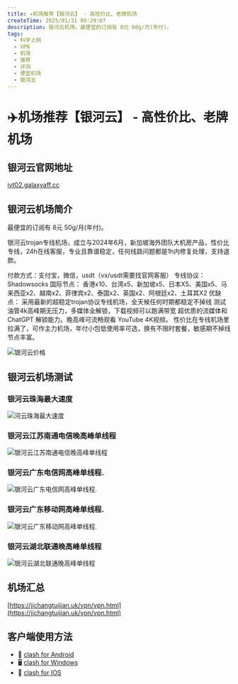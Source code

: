 ```yaml
---
title: ✈️机场推荐【银河云】 - 高性价比、老牌机场
createTime: 2025/01/31 09:29:07
description: 银河云机场，最便宜的订阅有 8元 60g/月(年付)。
tags:
  - 科学上网
  - VPN
  - 机场
  - 推荐
  - 评测
  - 便宜机场
  - 银河云
---
```


# ✈️机场推荐【银河云】 - 高性价比、老牌机场

## 银河云官网地址

[ivt02.galaxyaff.cc](https://inv03.galaxyaff.cc/register?aff=la8LavLb)

## 银河云机场简介

最便宜的订阅有 8元 50g/月(年付)。

银河云trojan专线机场，成立与2024年6月，新加坡海外团队大机房产品，性价比专线，24h在线客服，专业且靠谱稳定，任何线路问题都是1h内修复处理，支持退款。

付款方式：支付宝，微信，usdt（vx/usdt需要找官网客服）
专线协议：Shadowsocks
国际节点：
香港x10、台湾x5、新加坡x5、日本X5、美国x5、马来西亚x2、越南x2、菲律宾x2、泰国x2、英国x2、阿根廷x2、土耳其X2
优缺点：
采用最新的超稳定trojan协议专线机场，全天候任何时期都稳定不掉线
测试油管4k高峰期无压力，多媒体全解锁，下载视频可以跑满带宽
超优质的流媒体和 ChatGPT 解锁能力。晚高峰可流畅观看 YouTube 4K视频。
性价比在专线机场里拉满了，可作主力机场，年付小包低使用率可选，换有不限时套餐，敏感期不掉线
节点丰富。

![银河云价格](images/机场推荐银河云/image.webp)

## 银河云机场测试

### 银河云珠海最大速度

![河云珠海最大速度](images/机场推荐银河云/image-1.png)

### 银河云江苏南通电信晚高峰单线程

![银河云江苏南通电信晚高峰单线程](images/机场推荐银河云/image-2.png)

### 银河云广东电信网高峰单线程.

![银河云广东电信网高峰单线程.](images/机场推荐银河云/image-3.png)

### 银河云广东移动网高峰单线程.

![银河云广东移动网高峰单线程.](images/机场推荐银河云/image-4.png)

### 银河云湖北联通晚高峰单线程

![银河云湖北联通晚高峰单线程](images/机场推荐银河云/image-5.png)


## 机场汇总

[https://jichangtuijian.uk/vpn/vpn.html](https://jichangtuijian.uk/vpn/vpn.html)

## 客户端使用方法

- 📱 [clash for Android](https://jichangtuijian.uk/article/clashforAndroid.html)
- 🖥 [clash for Windows](https://jichangtuijian.uk/article/clash.html)
- 🍎 [clash for IOS](https://jichangtuijian.uk/article/Shadowrocket.html)
